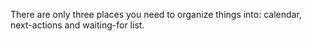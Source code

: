 There are only three places you need to organize things into: calendar, next-actions and waiting-for list.